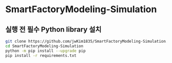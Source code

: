 # SmartFactoryModeling-Simulation

## 실행 전 필수 Python library 설치

```bash
git clone https://github.com/jwKim1835/SmartFactoryModeling-Simulation.git
cd SmartFactoryModeling-Simulation
python -m pip install --upgrade pip
pip install -r requirements.txt
```